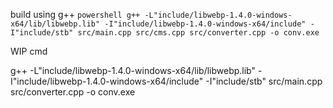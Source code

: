 build using g++
`powershell
g++ -L"include/libwebp-1.4.0-windows-x64/lib/libwebp.lib" -I"include/libwebp-1.4.0-windows-x64/include" -I"include/stb" src/main.cpp src/cms.cpp src/converter.cpp -o conv.exe
`


WIP cmd

g++ -L"include/libwebp-1.4.0-windows-x64/lib/libwebp.lib" -I"include/libwebp-1.4.0-windows-x64/include" -I"include/stb" src/main.cpp src/converter.cpp -o conv.exe